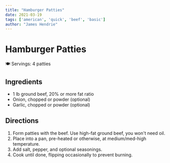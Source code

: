```yaml
---
title: "Hamburger Patties"
date: 2021-03-19
tags: ['american', 'quick', 'beef', 'basic']
author: "James Hendrie"
---
```


# Hamburger Patties

🍽️ Servings: 4 patties

## Ingredients

-	1 lb ground beef, 20% or more fat ratio
-	Onion, chopped or powder (optional)
-	Garlic, chopped or powder (optional)

## Directions

1.	Form patties with the beef.  Use high-fat ground beef, you won't need oil.
2.	Place into a pan, pre-heated or otherwise, at medium/med-high temperature.
3.  Add salt, pepper, and optional seasonings.
4.	Cook until done, flipping occasionally to prevent burning.
